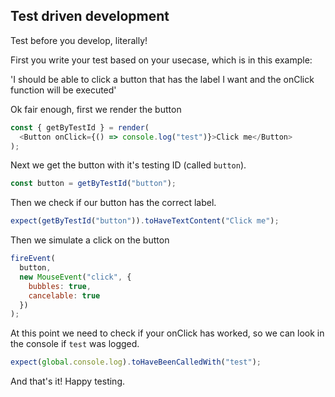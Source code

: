 ## Test driven development

Test before you develop, literally!

First you write your test based on your usecase, which is in this example:

'I should be able to click a button that has the label I want and the onClick function will be executed'

Ok fair enough, first we render the button

```javascript
const { getByTestId } = render(
  <Button onClick={() => console.log("test")}>Click me</Button>
);
```

Next we get the button with it's testing ID (called `button`).

```javascript
const button = getByTestId("button");
```

Then we check if our button has the correct label.

```javascript
expect(getByTestId("button")).toHaveTextContent("Click me");
```

Then we simulate a click on the button

```javascript
fireEvent(
  button,
  new MouseEvent("click", {
    bubbles: true,
    cancelable: true
  })
);
```

At this point we need to check if your onClick has worked, so we can look in the console if `test` was logged.

```javascript
expect(global.console.log).toHaveBeenCalledWith("test");
```

And that's it! Happy testing.
